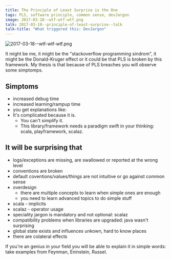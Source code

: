 ```yaml
---
title: The Principle of Least Surprise is the One
tags: PLS, software principle, common sense, devJargon
image: 2017-03-18--wtf-wtf-wtf.png
talk: 2017-03-18--principle-of-least-surprise--talk
talk-title: "What triggered this: DevJargon"
---
```

![2017-03-18--wtf-wtf-wtf.png](http://raisercostin.org/2017-03-18--wtf-wtf-wtf.png)

It might be me, it might be the "stackoverflow programming sindrom", it might be the Donald-Kruger effect or it could be that PLS is broken by this framework.
My thesis is that because of PLS breaches you will observe some simptomps.

## Simptoms
- increased debug time
- increased learning/rampup time
- you get explanations like:
- It's complicated because it is.
  - You can't simplify it.
  - This library/framework needs a paradigm swift in your thinking: scala, playframework, scalaz.
  
## It will be surprising that
- logs/exceptions are missing, are swallowed or reported at the wrong level
- conventions are broken
- default coventions/values/things are not intuitive or go against common sense
- overdesign
	- there are multiple concepts to learn when simple ones are enough
	- you need to learn advanced topics to do simple stuff
- scala - implicits
- scalaz - operator usage
- speciality jargon is mandatory and not optional: scalaz
- compatibility problems when libraries are upgraded: java wasn't surprising
- global state exists and influences unkown, hard to know places
- there are colateral effects
  
If you're an genius in your field you will be able to explain it in simple words: take examples from Feynman, Eninstein, Russel.
